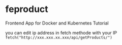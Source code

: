 # feproduct
Frontend App for Docker and Kubernetes Tutorial

you can edit ip address in fetch methode with your IP
    `fetch("http://xxx.xxx.xx.xxx/api/getProducts/")`
